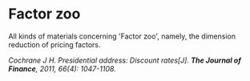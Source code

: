 # Factor zoo
All kinds of materials concerning 'Factor zoo', namely, the dimension reduction of pricing factors.

*Cochrane J H. Presidential address: Discount rates[J]. ***The Journal of Finance***, 2011, 66(4): 1047-1108.*

[](_sidebar.md ':include')
